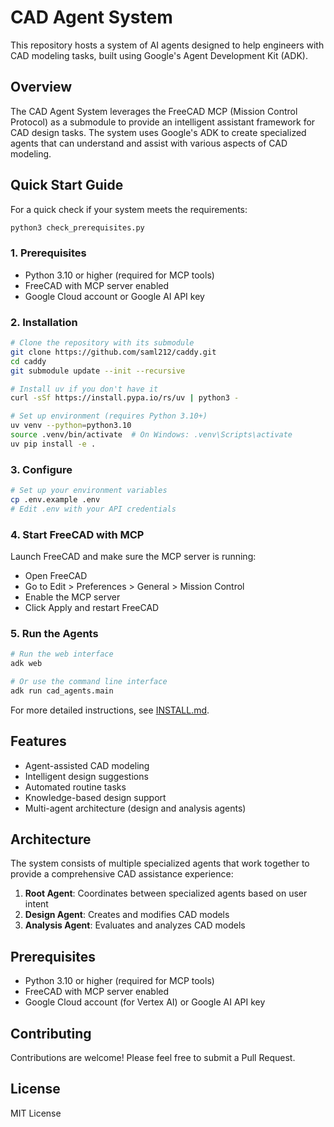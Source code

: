 # CAD Agent System

This repository hosts a system of AI agents designed to help engineers with CAD modeling tasks, built using Google's Agent Development Kit (ADK).

## Overview

The CAD Agent System leverages the FreeCAD MCP (Mission Control Protocol) as a submodule to provide an intelligent assistant framework for CAD design tasks. The system uses Google's ADK to create specialized agents that can understand and assist with various aspects of CAD modeling.

## Quick Start Guide

For a quick check if your system meets the requirements:

```bash
python3 check_prerequisites.py
```

### 1. Prerequisites
- Python 3.10 or higher (required for MCP tools)
- FreeCAD with MCP server enabled
- Google Cloud account or Google AI API key

### 2. Installation

```bash
# Clone the repository with its submodule
git clone https://github.com/saml212/caddy.git
cd caddy
git submodule update --init --recursive

# Install uv if you don't have it
curl -sSf https://install.pypa.io/rs/uv | python3 -

# Set up environment (requires Python 3.10+)
uv venv --python=python3.10
source .venv/bin/activate  # On Windows: .venv\Scripts\activate
uv pip install -e .
```

### 3. Configure

```bash
# Set up your environment variables
cp .env.example .env
# Edit .env with your API credentials
```

### 4. Start FreeCAD with MCP

Launch FreeCAD and make sure the MCP server is running:
- Open FreeCAD
- Go to Edit > Preferences > General > Mission Control
- Enable the MCP server
- Click Apply and restart FreeCAD

### 5. Run the Agents

```bash
# Run the web interface
adk web

# Or use the command line interface
adk run cad_agents.main
```

For more detailed instructions, see [INSTALL.md](INSTALL.md).

## Features

- Agent-assisted CAD modeling
- Intelligent design suggestions
- Automated routine tasks
- Knowledge-based design support
- Multi-agent architecture (design and analysis agents)

## Architecture

The system consists of multiple specialized agents that work together to provide a comprehensive CAD assistance experience:

1. **Root Agent**: Coordinates between specialized agents based on user intent
2. **Design Agent**: Creates and modifies CAD models
3. **Analysis Agent**: Evaluates and analyzes CAD models

## Prerequisites

- Python 3.10 or higher (required for MCP tools)
- FreeCAD with MCP server enabled
- Google Cloud account (for Vertex AI) or Google AI API key

## Contributing

Contributions are welcome! Please feel free to submit a Pull Request.

## License

MIT License 